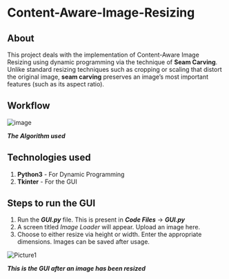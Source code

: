 # Content-Aware-Image-Resizing
## About
This project deals with the implementation of Content-Aware Image Resizing using dynamic programming via the technique of **Seam Carving**. Unlike standard resizing techniques such as cropping or scaling that distort the original image, **seam carving** preserves an image’s most important features (such as its aspect ratio).

## Workflow
![image](https://user-images.githubusercontent.com/61591312/131795821-612c9a4c-c50b-4c94-a1b4-8236db6d3bf6.png)

***The Algorithm used***

## Technologies used
1. **Python3** - For Dynamic Programming
2. **Tkinter** - For the GUI

## Steps to run the GUI
1. Run the ***GUI.py*** file. This is present in ***Code Files*** -> ***GUI.py***
2. A screen titled *Image Loader* will appear. Upload an image here.
3. Choose to either resize via height or width. Enter the appropriate dimensions. Images can be saved after usage.

![Picture1](https://user-images.githubusercontent.com/57147597/130325202-47794aaf-cc70-468e-95b1-2917bd677fc7.png)

***This is the GUI after an image has been resized***
